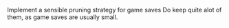 Implement a sensible pruning strategy for game saves
Do keep quite  alot of them, as game saves are usually small. 

